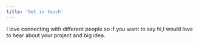 ```yaml
---
title: 'Get in touch'
---
```


I love connecting with different people so if you want to say hi,I would love to hear about your project and big idea.

